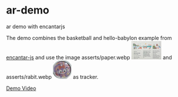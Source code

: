 # ar-demo
ar demo with encantarjs

The demo combines the basketball and hello-babylon example from [encantar-js](https://github.com/alemart/encantar-js) and use the image asserts/paper.webp <img src="https://raw.githubusercontent.com/wolfboyyang/ar-demo/refs/heads/main/assets/paper.webp" height="50"> and asserts/rabit.webp <img src="https://raw.githubusercontent.com/wolfboyyang/ar-demo/refs/heads/main/assets/rabit.webp" height="50"> as tracker.

[Demo Video](https://github.com/wolfboyyang/ar-demo/raw/refs/heads/main/ar-demo.mp4)